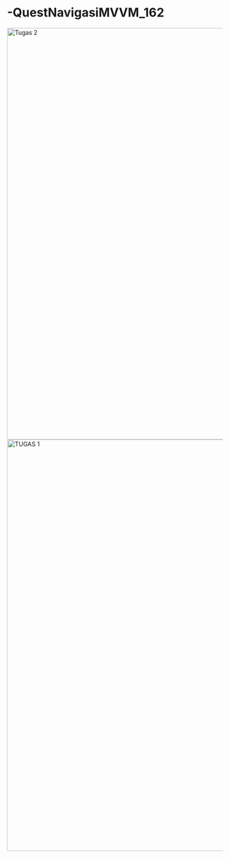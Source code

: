 ﻿# -QuestNavigasiMVVM_162
<img width="960" alt="Tugas 2" src="https://github.com/user-attachments/assets/249b64b6-8f0a-4bf5-a76f-cd995f58b90d">
<img width="960" alt="TUGAS 1" src="https://github.com/user-attachments/assets/1aed1784-84b2-4336-9be4-8d852b747957">
